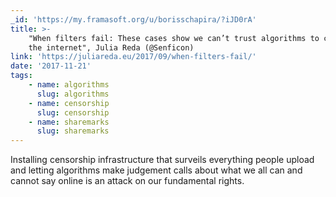 ```yaml
---
_id: 'https://my.framasoft.org/u/borisschapira/?iJD0rA'
title: >-
    "When filters fail: These cases show we can’t trust algorithms to clean up
    the internet", Julia Reda (@Senficon)
link: 'https://juliareda.eu/2017/09/when-filters-fail/'
date: '2017-11-21'
tags:
    - name: algorithms
      slug: algorithms
    - name: censorship
      slug: censorship
    - name: sharemarks
      slug: sharemarks
---
```


<div class="markdown"><p>Installing censorship infrastructure that surveils everything people upload and letting algorithms make judgement calls about what we all can and cannot say online is an attack on our fundamental rights.
</p></div>
